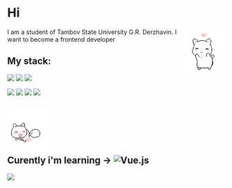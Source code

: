 # Hi

<img src="images/lovingCat.gif" height="100" align='right'>

I am a student of Tambov State University G.R. Derzhavin. I want to become a frontend developer

## My stack:

![](https://img.shields.io/badge/html5-000000.svg?style=for-the-badge&logo=html5&logoColor=DFDFDF)
![](https://img.shields.io/badge/css3-000000.svg?style=for-the-badge&logo=css3&logoColor=DFDFDF)
![](https://img.shields.io/badge/javascript-000000.svg?style=for-the-badge&logo=javascript&logoColor=DFDFDF)


![](https://img.shields.io/badge/pug-FAFAFA.svg?style=for-the-badge&logo=pug&logoColor=black)
![](https://img.shields.io/badge/scss-FAFAFA.svg?style=for-the-badge&logo=sass&logoColor=black)
![](https://img.shields.io/badge/gulp-FAFAFA.svg?style=for-the-badge&logo=gulp&logoColor=black)
![](https://img.shields.io/badge/webpack-FAFAFA.svg?style=for-the-badge&logo=webpack&logoColor=black)

## <img src="images/cat.gif" height="100"> <br> Curently i'm learning -> ![Vue.js](https://img.shields.io/badge/vuejs-%2335495e.svg?style=for-the-badge&logo=vuedotjs&logoColor=%234FC08D) 



<!-- ![](https://lingtalfi.com/services/pngtext?color=00a7ff&size=15&text=Contacts) -->
<a href='https://www.codewars.com/users/Volshebnik09'>![](https://www.codewars.com/users/Volshebnik09/badges/large)</a> 

